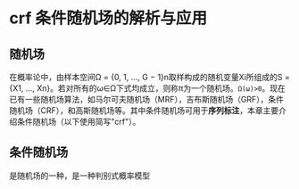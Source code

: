 # crf 条件随机场的解析与应用
## 随机场
在概率论中，由样本空间Ω = {0, 1, ..., G − 1}n取样构成的随机变量Xi所组成的S = {X1, ..., Xn}。若对所有的ω∈Ω下式均成立，则称π为一个随机场。```Ω(ω)>0```。现在已有一些随机场算法，如马尔可夫随机场（MRF），吉布斯随机场（GRF），条件随机场（CRF），和高斯随机场等。其中条件随机场可用于**序列标注**，本章主要介绍条件随机场（以下使用简写"crf"）。

## 条件随机场
是随机场的一种，是一种判别式概率模型

